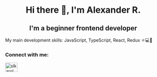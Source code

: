 <h1 align="center">Hi there 👋, I'm Alexander R.</h1>
<h2 align="center">I'm a beginner frontend developer</h2>

My main development skills: JavaScript, TypeScript, React, Redux
⚛💻🚀



<h3 align="left">Connect with me:</h3>
<p align="left">
<a href="https://dev.to/slkarol" target="blank"><img align="center" src="https://cdn.jsdelivr.net/npm/simple-icons@3.0.1/icons/dev-dot-to.svg" alt="slkarol" height="30" width="40" /></a>
</p>


